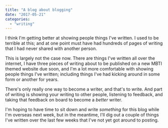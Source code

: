 ```yaml
---
title: "A blog about blogging"
date: "2017-05-21"
categories: 
  - "writing"
---
```


I think I'm getting better at showing people things I've written. I used to be terrible at this; and at one point must have had hundreds of pages of writing that I had never shared with another person.

This is largely not the case now. There are things I've written all over the internet, I have three pieces of writing about to be published on a new MBTI themed website due soon, and I'm a lot more comfortable with showing people things I've written; including things I've had kicking around in some form or another for years.

There's only really one way to become a writer, and that's to write. And part of writing is showing your writing to other people, listening to feedback, and taking that feedback on board to become a _better_ writer.

I'm hoping to have time to sit down and write _something_ for this blog while I'm overseas next week, but in the meantime, I'll dig out a couple of things I've written over the last few weeks that I've not yet got around to posting.
